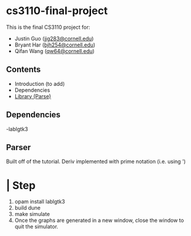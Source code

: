 # cs3110-final-project
This is the final CS3110 project for:
- Justin Guo (jjg283@cornell.edu)
- Bryant Har (bjh254@cornell.edu)
- Qifan Wang (qw64@cornell.edu)


## Contents
- Introduction (to add)
- Dependencies
- [Library (Parse)](#parser) 

## Dependencies
-lablgtk3


## Parser
Built off of the tutorial. Deriv implemented with prime notation (i.e. using ')


# | Step
1. opam install lablgtk3
2. build dune
3. make simulate
4. Once the graphs are generated in a new window, close the window to quit the simulator.